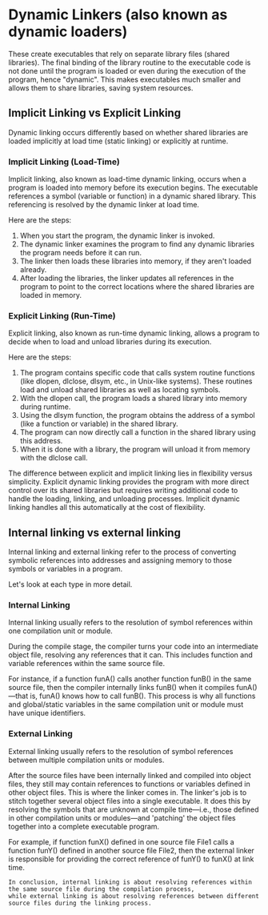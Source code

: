 # Dynamic Linkers (also known as dynamic loaders)

These create executables that rely on separate library files (shared libraries). 
The final binding of the library routine to the executable code is not done until the program is loaded or even during the execution of the program, hence "dynamic". 
This makes executables much smaller and allows them to share libraries, saving system resources.

## Implicit Linking vs Explicit Linking

Dynamic linking occurs differently based on whether shared libraries are loaded implicitly at load time (static linking) or explicitly at runtime.

### Implicit Linking (Load-Time)

Implicit linking, also known as load-time dynamic linking, occurs when a program is loaded into memory before its execution begins. The executable references a symbol (variable or function) in a dynamic shared library. This referencing is resolved by the dynamic linker at load time.

Here are the steps:

1. When you start the program, the dynamic linker is invoked.
2. The dynamic linker examines the program to find any dynamic libraries the program needs before it can run.
3. The linker then loads these libraries into memory, if they aren't loaded already.
4. After loading the libraries, the linker updates all references in the program to point to the correct locations where the shared libraries are loaded in memory.

### Explicit Linking (Run-Time)

Explicit linking, also known as run-time dynamic linking, allows a program to decide when to load and unload libraries during its execution.

Here are the steps:

1. The program contains specific code that calls system routine functions (like dlopen, dlclose, dlsym, etc., in Unix-like systems). These routines load and unload shared libraries as well as locating symbols.
2. With the dlopen call, the program loads a shared library into memory during runtime.
3. Using the dlsym function, the program obtains the address of a symbol (like a function or variable) in the shared library.
4. The program can now directly call a function in the shared library using this address.
5. When it is done with a library, the program will unload it from memory with the dlclose call.


The difference between explicit and implicit linking lies in flexibility versus simplicity. 
Explicit dynamic linking provides the program with more direct control over its shared libraries but requires writing additional code to handle the loading, linking, and unloading processes. 
Implicit dynamic linking handles all this automatically at the cost of flexibility.

## Internal linking vs external linking

Internal linking and external linking refer to the process of converting symbolic references into addresses and assigning memory to those symbols or variables in a program.

Let's look at each type in more detail.

### Internal Linking

Internal linking usually refers to the resolution of symbol references within one compilation unit or module.

During the compile stage, the compiler turns your code into an intermediate object file, resolving any references that it can. This includes function and variable references within the same source file.

For instance, if a function funA() calls another function funB() in the same source file, then the compiler internally links funB() when it compiles funA()—that is, funA() knows how to call funB(). This process is why all functions and global/static variables in the same compilation unit or module must have unique identifiers.

### External Linking

External linking usually refers to the resolution of symbol references between multiple compilation units or modules.

After the source files have been internally linked and compiled into object files, they still may contain references to functions or variables defined in other object files. This is where the linker comes in. The linker's job is to stitch together several object files into a single executable. It does this by resolving the symbols that are unknown at compile time—i.e., those defined in other compilation units or modules—and 'patching' the object files together into a complete executable program.

For example, if function funX() defined in one source file File1 calls a function funY() defined in another source file File2, then the external linker is responsible for providing the correct reference of funY() to funX() at link time.

```
In conclusion, internal linking is about resolving references within the same source file during the compilation process,
while external linking is about resolving references between different source files during the linking process.
```

